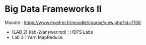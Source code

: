 # Big Data Frameworks II
Moodle : https://www.myefrei.fr/moodle/course/view.php?id=7106

- [LAB 2] (lab-2/answer.md) : HDFS Labs
- Lab 3 : Yarn MapReduce
